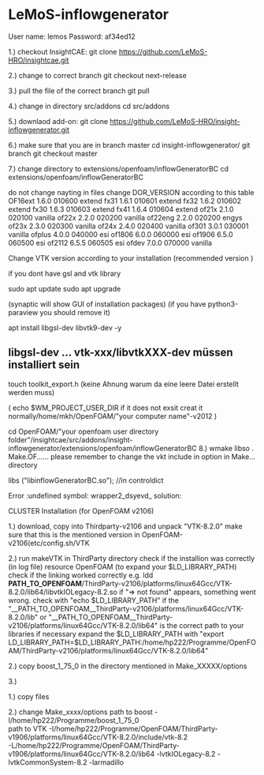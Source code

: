 # LeMoS-inflowgenerator


User name: lemos
Password: af34ed12


1.) checkout InsightCAE: 
    git clone https://github.com/LeMoS-HRO/insightcae.git
    
2.) change to correct branch
    git checkout next-release

3.) pull the file of the correct branch
    git pull    

4.) change in directory src/addons
    cd src/addons

5.) downlaod add-on: 
    git clone https://github.com/LeMoS-HRO/insight-inflowgenerator.git

6.) make sure that you are in branch master
    cd insight-inflowgenerator/
    git branch 
    git checkout master

7.) change directory to extensions/openfoam/inflowGeneratorBC
    cd extensions/openfoam/inflowGeneratorBC

do not change nayting in files 
change DOR_VERSION according to this table 
OF16ext    1.6.0    010600    extend
fx31        1.6.1    010601    extend
fx32        1.6.2    010602    extend
fx30        1.6.3    010603    extend
fx41        1.6.4    010604    extend
of21x        2.1.0    020100    vanilla
of22x        2.2.0    020200    vanilla
of22eng    2.2.0    020200    engys
of23x        2.3.0    020300    vanilla
of24x        2.4.0    020400    vanilla
of301        3.0.1    030001    vanilla
ofplus        4.0.0    040000    esi
of1806        6.0.0    060000    esi
of1906        6.5.0    060500    esi
of2112        6.5.5    060505    esi
ofdev        7.0.0    070000    vanilla

Change VTK version according to your installation (recommended version )

if you dont have  gsl and vtk library

sudo apt update
sudo apt upgrade

(synaptic will show GUI of installation packages)
(if you have python3-paraview you should remove it)

apt install libgsl-dev libvtk9-dev -y

## libgsl-dev ... vtk-xxx/libvtkXXX-dev müssen installiert sein
touch toolkit_export.h (keine Ahnung warum da eine leere Datei erstellt werden muss)

(
echo $WM_PROJECT_USER_DIR
if it does not exsit creat it
normally/home/mkh/OpenFOAM/"your computer name"-v2012
)

cd OpenFOAM/"your openfoam user directory folder"/insightcae/src/addons/insight-inflowgenerator/extensions/openfoam/inflowGeneratorBC
8.) wmake libso . Make.OF......
 please remember to change the vkt include in option in Make... directory
 

libs ("libinflowGeneratorBC.so"); //in controldict    

Error :undefined symbol: wrapper2_dsyevd_
solution: 











CLUSTER Installation (for OpenFOAM v2106)

1.) download, copy into Thirdparty-v2106 and unpack "VTK-8.2.0"
        make sure that this is the mentioned version in OpenFOAM-v2106(etc/config.sh/VTK

2.) run makeVTK in ThirdParty directory
        check if the installion was correctly (in log file)
        resource OpenFOAM (to expand your $LD_LIBRARY_PATH)
        check if the linking worked correctly e.g. ldd __PATH_TO_OPENFOAM__/ThirdParty-v2106/platforms/linux64Gcc/VTK-8.2.0/lib64/libvtkIOLegacy-8.2.so 
            if "=> not found" appears, something went wrong. 
                check with "echo $LD_LIBRARY_PATH" if the "__PATH_TO_OPENFOAM__ThirdParty-v2106/platforms/linux64Gcc/VTK-8.2.0/lib" or "__PATH_TO_OPENFOAM__ThirdParty-v2106/platforms/linux64Gcc/VTK-8.2.0/lib64" is the correct path to your libraries
                if necessary expand the $LD_LIBRARY_PATH with "export LD_LIBRARY_PATH=$LD_LIBRARY_PATH:/home/hp222/Programme/OpenFOAM/ThirdParty-v2106/platforms/linux64Gcc/VTK-8.2.0/lib64"
        
2.) copy boost_1_75_0 in the directory mentioned in Make_XXXXX/options

3.) 




1.) copy files

2.) change Make_xxxx/options
    path to boost
            -I/home/hp222/Programme/boost_1_75_0 \
    path to VTK
            -I/home/hp222/Programme/OpenFOAM/ThirdParty-v1906/platforms/linux64Gcc/VTK-8.2.0/include/vtk-8.2 \
            -L/home/hp222/Programme/OpenFOAM/ThirdParty-v1906/platforms/linux64Gcc/VTK-8.2.0/lib64 -lvtkIOLegacy-8.2 -lvtkCommonSystem-8.2 -larmadillo
